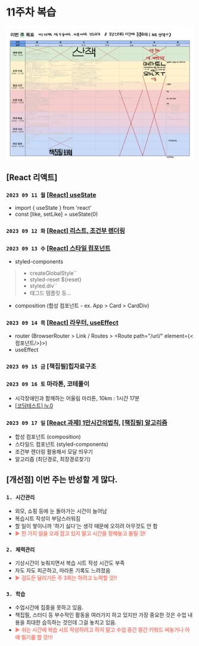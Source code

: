 # 11주차 복습
![img](../99_images/planner_11.png)

## [React 리액트]
### `2023 09 11 월` [[React] useState ](https://github.com/sthgml/FES7/commit/9f136d325f9917517d7e94102d9db461f982f580)
- import { useState } from 'react'
- const [like, setLike] = useState(0)

### `2023 09 12 화` [[React] 리스트, 조건부 렌더링](https://github.com/sthgml/FES7/commit/af92b59558e5a7aadca06de1c7797d5cef57186d) 

### `2023 09 13 수` [[React] 스타일 컴포넌트](https://github.com/sthgml/FES7/commit/9b41520125b4e4971da90966e807eab80994895b)
- styled-components 
> - createGlobalStyle``
> - styled-reset ${reset}
> - styled.div``
> - 태그드 템플릿 등...
- composition (합성 컴포넌트 - ex. App > Card > CardDiv)

### `2023 09 14 목` [[React] 라우터, useEffect ](https://github.com/sthgml/FES7/commit/6deaf665943c5a42a2d682c76a1eb286f8d1dce0)
- router (BrowserRouter > Link / Routes > <Route path="/url/" element={<컴포넌트/>}>)
- useEffect

### `2023 09 15 금` [책집필]힙자료구조

### `2023 09 16 토` 마라톤, 코테풀이
- 시각장애인과 함께하는 어울림 마라톤, 10km : 1시간 17분
- [[코딩테스트] lv.0](https://github.com/sthgml/Programmers_Algorithm/commit/70275e1d4f6c463eb35befe09de0a56f4c051012)

### `2023 09 17 일` [[React 과제] 1만시간의법칙](https://github.com/sthgml/FES7/commit/7bfa4c2577b80175c6b0282f9db063c13c41efb4), [[책집필] 알고리즘 ](https://github.com/sthgml/FES7/commit/f513f5a01c68fcb69c7194b086fdd6bc0dc3feb9)
- 합성 컴포넌트 (composition)
- 스타일드 컴포넌트 (styled-components)
- 조건부 렌더링 활용해서 모달 띄우기
- 알고리즘 (최단경로, 최장경로찾기)

## [개선점] 이번 주는 반성할 게 많다.
### `1. 시간관리` 
- 외모, 쇼핑 등에 눈 돌아가는 시간이 늘어남
- 복습시트 작성이 부담스러워짐
- 할 일이 쌓이니까 '하기 싫다'는 생각 때문에 오히려 아무것도 안 함
- <strong style="color:salmon">▶  한 가지 일을 오래 잡고 있지 말고 시간을 정해놓고 돌릴 것!</strong>

### `2. 체력관리`
- 기상시간이 늦춰지면서 복습 시트 작성 시간도 부족
- 자도 자도 피곤하고, 마라톤 기록도 느려졌음
- <strong style="color:salmon">▶ 검도든 달리기든 주 3회는 하려고 노력할 것!!</strong>

### `3. 학습`
- 수업시간에 집중을 못하고 있음.
- 책집필, 스터디 등 부수적인 활동을 여러가지 하고 있지만 가장 중요한 것은 수업 내용을 최대한 습득하는 것인데 그걸 놓치고 있음. 
- <strong style="color:salmon">▶ 쉬는 시간에 복습 시트 작성하려고 하지 말고 수업 중간 중간 키워드 써놓거나 아예 필기를 할 것!!! </strong>